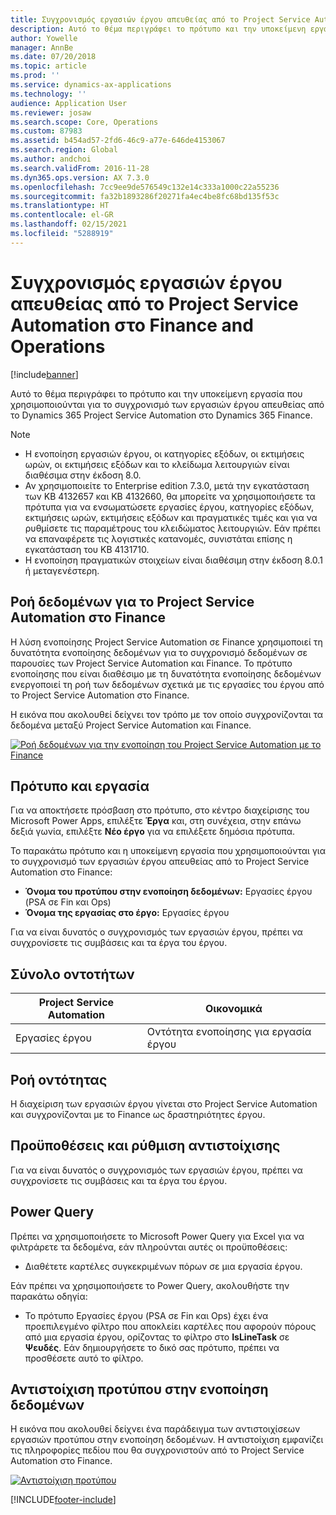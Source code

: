 ```yaml
---
title: Συγχρονισμός εργασιών έργου απευθείας από το Project Service Automation στο Finance and Operations
description: Αυτό το θέμα περιγράφει το πρότυπο και την υποκείμενη εργασία που χρησιμοποιούνται για το συγχρονισμό των εργασιών έργου απευθείας από το Microsoft Dynamics 365 Project Service Automation στο Dynamics 365 Finance.
author: Yowelle
manager: AnnBe
ms.date: 07/20/2018
ms.topic: article
ms.prod: ''
ms.service: dynamics-ax-applications
ms.technology: ''
audience: Application User
ms.reviewer: josaw
ms.search.scope: Core, Operations
ms.custom: 87983
ms.assetid: b454ad57-2fd6-46c9-a77e-646de4153067
ms.search.region: Global
ms.author: andchoi
ms.search.validFrom: 2016-11-28
ms.dyn365.ops.version: AX 7.3.0
ms.openlocfilehash: 7cc9ee9de576549c132e14c333a1000c22a55236
ms.sourcegitcommit: fa32b1893286f20271fa4ec4be8fc68bd135f53c
ms.translationtype: HT
ms.contentlocale: el-GR
ms.lasthandoff: 02/15/2021
ms.locfileid: "5288919"
---
```

# <a name="synchronize-project-tasks-directly-from-project-service-automation-to-finance-and-operations"></a>Συγχρονισμός εργασιών έργου απευθείας από το Project Service Automation στο Finance and Operations

[!include[banner](../includes/banner.md)]

Αυτό το θέμα περιγράφει το πρότυπο και την υποκείμενη εργασία που χρησιμοποιούνται για το συγχρονισμό των εργασιών έργου απευθείας από το Dynamics 365 Project Service Automation στο Dynamics 365 Finance.

> [!NOTE]
> - Η ενοποίηση εργασιών έργου, οι κατηγορίες εξόδων, οι εκτιμήσεις ωρών, οι εκτιμήσεις εξόδων και το κλείδωμα λειτουργιών είναι διαθέσιμα στην έκδοση 8.0.
> - Αν χρησιμοποιείτε το Enterprise edition 7.3.0, μετά την εγκατάσταση των KB 4132657 και KB 4132660, θα μπορείτε να χρησιμοποιήσετε τα πρότυπα για να ενσωματώσετε εργασίες έργου, κατηγορίες εξόδων, εκτιμήσεις ωρών, εκτιμήσεις εξόδων και πραγματικές τιμές και για να ρυθμίσετε τις παραμέτρους του κλειδώματος λειτουργιών. Εάν πρέπει να επαναφέρετε τις λογιστικές κατανομές, συνιστάται επίσης η εγκατάσταση του KB 4131710.
> - Η ενοποίηση πραγματικών στοιχείων είναι διαθέσιμη στην έκδοση 8.0.1 ή μεταγενέστερη.

## <a name="data-flow-for-project-service-automation-to-finance"></a>Ροή δεδομένων για το Project Service Automation στο Finance

Η λύση ενοποίησης Project Service Automation σε Finance χρησιμοποιεί τη δυνατότητα ενοποίησης δεδομένων για το συγχρονισμό δεδομένων σε παρουσίες των Project Service Automation και Finance. Το πρότυπο ενοποίησης που είναι διαθέσιμο με τη δυνατότητα ενοποίησης δεδομένων ενεργοποιεί τη ροή των δεδομένων σχετικά με τις εργασίες του έργου από το Project Service Automation στο Finance.

Η εικόνα που ακολουθεί δείχνει τον τρόπο με τον οποίο συγχρονίζονται τα δεδομένα μεταξύ Project Service Automation και Finance.

[![Ροή δεδομένων για την ενοποίηση του Project Service Automation με το Finance](./media/ProjectTasksFlow.png)](./media/ProjectTasksFlow.png)

## <a name="template-and-task"></a>Πρότυπο και εργασία

Για να αποκτήσετε πρόσβαση στο πρότυπο, στο κέντρο διαχείρισης του Microsoft Power Apps, επιλέξτε **Έργα** και, στη συνέχεια, στην επάνω δεξιά γωνία, επιλέξτε **Νέο έργο** για να επιλέξετε δημόσια πρότυπα.

Το παρακάτω πρότυπο και η υποκείμενη εργασία που χρησιμοποιούνται για το συγχρονισμό των εργασιών έργου απευθείας από το Project Service Automation στο Finance:

- **Όνομα του προτύπου στην ενοποίηση δεδομένων:** Εργασίες έργου (PSA σε Fin και Ops)
- **Όνομα της εργασίας στο έργο:** Εργασίες έργου

Για να είναι δυνατός ο συγχρονισμός των εργασιών έργου, πρέπει να συγχρονίσετε τις συμβάσεις και τα έργα του έργου.

## <a name="entity-set"></a>Σύνολο οντοτήτων

| Project Service Automation | Οικονομικά                             |
|----------------------------|-------------------------------------|
| Εργασίες έργου              | Οντότητα ενοποίησης για εργασία έργου |

## <a name="entity-flow"></a>Ροή οντότητας

Η διαχείριση των εργασιών έργου γίνεται στο Project Service Automation και συγχρονίζονται με το Finance ως δραστηριότητες έργου.

## <a name="prerequisites-and-mapping-setup"></a>Προϋποθέσεις και ρύθμιση αντιστοίχισης

Για να είναι δυνατός ο συγχρονισμός των εργασιών έργου, πρέπει να συγχρονίσετε τις συμβάσεις και τα έργα του έργου.

## <a name="power-query"></a>Power Query

Πρέπει να χρησιμοποιήσετε το Microsoft Power Query για Excel για να φιλτράρετε τα δεδομένα, εάν πληρούνται αυτές οι προϋποθέσεις:

- Διαθέτετε καρτέλες συγκεκριμένων πόρων σε μια εργασία έργου.

Εάν πρέπει να χρησιμοποιήσετε το Power Query, ακολουθήστε την παρακάτω οδηγία:

- Το πρότυπο Εργασίες έργου (PSA σε Fin και Ops) έχει ένα προεπιλεγμένο φίλτρο που αποκλείει καρτέλες που αφορούν πόρους από μια εργασία έργου, ορίζοντας το φίλτρο στο **IsLineTask** σε **Ψευδές**. Εάν δημιουργήσετε το δικό σας πρότυπο, πρέπει να προσθέσετε αυτό το φίλτρο.

## <a name="template-mapping-in-data-integration"></a>Αντιστοίχιση προτύπου στην ενοποίηση δεδομένων

Η εικόνα που ακολουθεί δείχνει ένα παράδειγμα των αντιστοιχίσεων εργασιών προτύπου στην ενοποίηση δεδομένων. Η αντιστοίχιση εμφανίζει τις πληροφορίες πεδίου που θα συγχρονιστούν από το Project Service Automation στο Finance.

[![Αντιστοίχιση προτύπου](./media/ProjectTasksMapping.png)](./media/ProjectTasksMapping.png)


[!INCLUDE[footer-include](../includes/footer-banner.md)]
